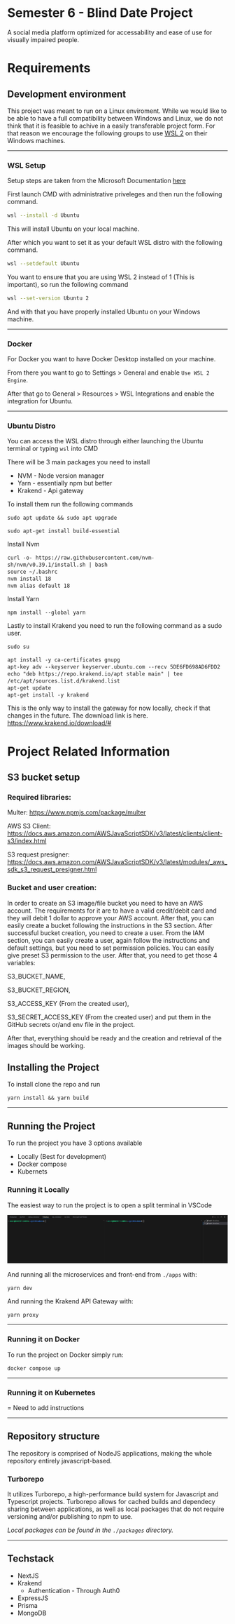 # Semester 6 - Blind Date Project

A social media platform optimized for accessability and ease of use for visually impaired people.

# Requirements

## Development environment

This project was meant to run on a Linux enviroment. While we would like to be able to have a full compatibility between Windows and Linux, we do not think that it is feasible to achive in a easily transferable project form. For that reason we encourage the following groups to use <a href="https://learn.microsoft.com/en-us/windows/wsl/install">WSL 2</a> on their Windows machines.

---

### WSL Setup

Setup steps are taken from the Microsoft Documentation <a href="https://learn.microsoft.com/en-us/windows/wsl/install">here</a>

First launch CMD with administrative priveleges and then run the following command.

```sh
wsl --install -d Ubuntu
```

This will install Ubuntu on your local machine.

After which you want to set it as your default WSL distro with the following command.

```sh
wsl --setdefault Ubuntu
```

You want to ensure that you are using WSL 2 instead of 1 (This is important), so run the following command

```sh
wsl --set-version Ubuntu 2
```

And with that you have properly installed Ubuntu on your Windows machine.

---

### Docker

For Docker you want to have Docker Desktop installed on your machine.

From there you want to go to Settings > General and enable `Use WSL 2 Engine`.

After that go to General > Resources > WSL Integrations and enable the integration for Ubuntu.

---

### Ubuntu Distro

You can access the WSL distro through either launching the Ubuntu terminal or typing `wsl` into CMD

There will be 3 main packages you need to install

- NVM - Node version manager
- Yarn - essentially npm but better
- Krakend - Api gateway

To install them run the following commands

```
sudo apt update && sudo apt upgrade
```

```
sudo apt-get install build-essential
```

Install Nvm

```
curl -o- https://raw.githubusercontent.com/nvm-sh/nvm/v0.39.1/install.sh | bash
source ~/.bashrc
nvm install 18
nvm alias default 18
```

Install Yarn

```
npm install --global yarn
```

Lastly to install Krakend you need to run the following command as a sudo user.

```
sudo su
```

```
apt install -y ca-certificates gnupg
apt-key adv --keyserver keyserver.ubuntu.com --recv 5DE6FD698AD6FDD2
echo "deb https://repo.krakend.io/apt stable main" | tee /etc/apt/sources.list.d/krakend.list
apt-get update
apt-get install -y krakend
```

This is the only way to install the gateway for now locally, check if that changes in the future. The download link is here. https://www.krakend.io/download/#

# Project Related Information

## S3 bucket setup

### Required libraries:

Multer: https://www.npmjs.com/package/multer

AWS S3 Client: https://docs.aws.amazon.com/AWSJavaScriptSDK/v3/latest/clients/client-s3/index.html

S3 request presigner: https://docs.aws.amazon.com/AWSJavaScriptSDK/v3/latest/modules/_aws_sdk_s3_request_presigner.html

### Bucket and user creation:

In order to create an S3 image/file bucket you need to have an AWS account. The requirements for it are to have a valid credit/debit card and they will debit 1 dollar to approve your AWS account. After that, you can easily create a bucket following the instructions in the S3 section. After successful bucket creation, you need to create a user. From the IAM section, you can easily create a user, again follow the instructions and default settings, but you need to set permission policies. You can easily give preset S3 permission to the user. After that, you need to get those 4 variables: 

S3_BUCKET_NAME,

S3_BUCKET_REGION,

S3_ACCESS_KEY (From the created user),

S3_SECRET_ACCESS_KEY (From the created user) and put them in the GitHub secrets or/and env file in the project. 

After that, everything should be ready and the creation and retrieval of the images should be working. 


## Installing the Project

To install clone the repo and run

```
yarn install && yarn build
```

---

## Running the Project

To run the project you have 3 options available

- Locally (Best for development)
- Docker compose
- Kubernets

### Running it Locally

The easiest way to run the project is to open a split terminal in VSCode

![alt text](resources/split_terminal.png "Split Terminal")

And running all the microservices and front-end from `./apps` with:

```
yarn dev
```

And running the Krakend API Gateway with:

```
yarn proxy
```

---

### Running it on Docker

To run the project on Docker simply run:

```
docker compose up
```

---

### Running it on Kubernetes

= Need to add instructions

---

## Repository structure

The repository is comprised of NodeJS applications, making the whole repository entirely javascript-based.

### Turborepo

It utilizes Turborepo, a high-performance build system for Javascript and Typescript projects. Turborepo allows for cached builds and dependecy sharing between applications, as well as local packages that do not require versioning and/or publishing to npm to use.

_Local packages can be found in the `./packages` directory._

---

## Techstack

- NextJS
- Krakend
  - Authentication - Through Auth0
- ExpressJS
- Prisma
- MongoDB
